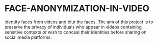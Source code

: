 # FACE-ANONYMIZATION-IN-VIDEO
Identify faces from videos and blur the faces. The aim of this project is to preserve the privacy of individuals who appear in videos containing sensitive contexts or wish to conceal  their identities before sharing on social media platforms. 
